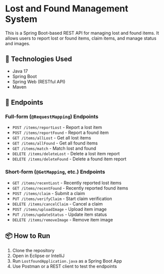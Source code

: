 # Lost and Found Management System

This is a Spring Boot-based REST API for managing lost and found items. It allows users to report lost or found items, claim items, and manage status and images.

## 🚀 Technologies Used

- Java 17
- Spring Boot
- Spring Web (RESTful API)
- Maven


## 🔧 Endpoints

### Full-form (`@RequestMapping`) Endpoints

- `POST /items/reportLost` - Report a lost item
- `POST /items/reportFound` - Report a found item
- `GET /items/allLost` - Get all lost items
- `GET /items/allFound` - Get all found items
- `GET /items/match` - Match lost and found
- `DELETE /items/deleteLost` - Delete a lost item report
- `DELETE /items/deleteFound` - Delete a found item report

### Short-form (`@GetMapping`, etc.) Endpoints

- `GET /items/recentLost` - Recently reported lost items
- `GET /items/recentFound` - Recently reported found items
- `POST /items/claim` - Submit a claim
- `PUT /items/verifyClaim` - Start claim verification
- `DELETE /items/cancelClaim` - Cancel a claim
- `POST /items/uploadImage` - Upload item image
- `PUT /items/updateStatus` - Update item status
- `DELETE /items/removeImage` - Remove item image

## 📦 How to Run

1. Clone the repository
2. Open in Eclipse or IntelliJ
3. Run `LostfoundApplication.java` as a Spring Boot App
4. Use Postman or a REST client to test the endpoints

